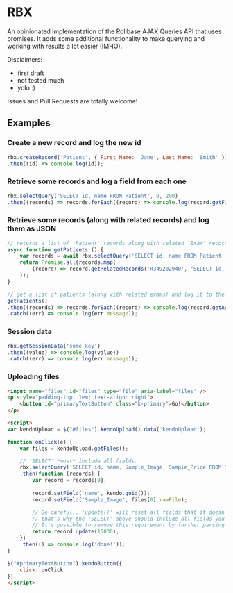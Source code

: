 # RBX

An opinionated implementation of the Rollbase AJAX Queries API that uses promises. It adds some additional functionality to make querying and working with results a lot easier (IMHO).

Disclaimers:
* first draft
* not tested much
* yolo :)

Issues and Pull Requests are totally welcome!

## Examples

### Create a new record and log the new id

```JavaScript
rbx.createRecord('Patient', { First_Name: 'Jane', Last_Name: 'Smith' })
.then((id) => console.log(id));
```

### Retrieve some records and log a field from each one

```JavaScript
rbx.selectQuery('SELECT id, name FROM Patient', 0, 200)
.then((records) => records.forEach((record) => console.log(record.getField('name'))));
```

### Retrieve some records (along with related records) and log them as JSON

```JavaScript
// returns a list of 'Patient' records along with related 'Exam' records
async function getPatients () {
    var records = await rbx.selectQuery('SELECT id, name FROM Patient', 0, 200);
    return Promise.all(records.map(
        (record) => record.getRelatedRecords('R349202940', 'SELECT id, name FROM Exam', 0, 200)
    ));
}

// get a list of patients (along with related exams) and log it to the console
getPatients()
.then((records) => records.forEach((record) => console.log(record.getAsObject())))
.catch((err) => console.log(err.message));
```

### Session data

```JavaScript
rbx.getSessionData('some_key')
.then((value) => console.log(value))
.catch((err) => console.log(err.message));
```

### Uploading files

```HTML
<input name="files" id="files" type="file" aria-label="files" />
<p style="padding-top: 1em; text-align: right">
	<button id="primaryTextButton" class="k-primary">Go!</button>
</p>

<script>
var kendoUpload = $("#files").kendoUpload().data('kendoUpload');

function onClick(e) {
	var files = kendoUpload.getFiles();

  	// 'SELECT' *must* include all fields.
  	rbx.selectQuery('SELECT id, name, Sample_Image, Sample_Price FROM Sample_Object WHERE id = 24018')
    .then(function (records) {
      	var record = records[0];
      
      	record.setField('name', kendo.guid());
      	record.setField('Sample_Image', files[0].rawFile);

      	// Be careful...'update()' will reset all fields that it doesn't receive the value of
      	// that's why the 'SELECT' above should include all fields you don't want to be reset.
		// It's possible to remove this requirement by further parsing what's returned when the [internal] pageData call is made.
      	return record.update(15030);
    })
    .then(() => console.log('done!'));
}

$("#primaryTextButton").kendoButton({
	click: onClick
});
</script>
```